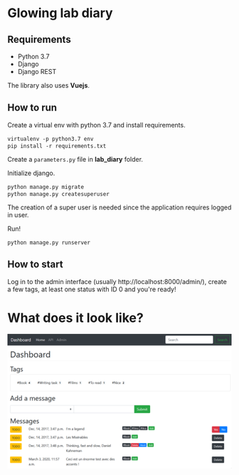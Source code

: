 # Glowing lab diary

## Requirements

- Python 3.7
- Django
- Django REST

The library also uses **Vuejs**.

## How to run

Create a virtual env with python 3.7 and install requirements.
```
virtualenv -p python3.7 env
pip install -r requirements.txt
```

Create a `parameters.py` file in **lab_diary** folder.

Initialize django.
```
python manage.py migrate
python manage.py createsuperuser
```
The creation of a super user is needed since the application requires logged in user.

Run!
```
python manage.py runserver
```

## How to start

Log in to the admin interface (usually http://localhost:8000/admin/), create a few tags, at least one status with ID 0 and you're ready!

# What does it look like?

![Homepage example](https://github.com/giliam/glowing-lab-diary/blob/master/docs/example.png)
